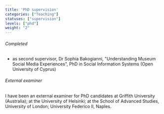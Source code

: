 ```yaml
---
title: 'PhD supervision'
categories: ["Teaching"]
statuses: ["supervision"]
levels: ["phd"]
weight: "2"
---
```


###### Completed
* as second supervisor, Dr Sophia Bakogianni, "Understanding Museum Social Media Experiences", PhD in Social Information Systems (Open University of Cyprus)

###### External examiner
I have been an external examiner for PhD candidates at Griffith University (Australia); at the University of Helsinki; at the School of Advanced Studies, University of London; University Federico II, Naples.
